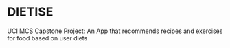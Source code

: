 # DIETISE
UCI MCS Capstone Project: An App that recommends recipes and exercises for food based on user diets
